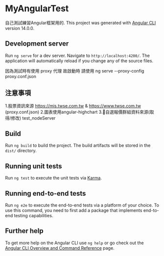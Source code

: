 # MyAngularTest
自己測試練習Angular框架用的.
This project was generated with [Angular CLI](https://github.com/angular/angular-cli) version 14.0.0.

## Development server

Run `ng serve` for a dev server. Navigate to `http://localhost:4200/`. The application will automatically reload if you change any of the source files.

因為測試時有使用 proxy 代理 故啟動時 請使用 ng serve --proxy-config proxy.conf.json

## 注意事項

 1.股票資訊來源 https://mis.twse.com.tw & https://www.twse.com.tw (proxy.conf.json)
 2.圖表使用angular-highchart
 3.自選報價群組資料來源(取得/修改) test_nodeServer

## Build

Run `ng build` to build the project. The build artifacts will be stored in the `dist/` directory.

## Running unit tests

Run `ng test` to execute the unit tests via [Karma](https://karma-runner.github.io).

## Running end-to-end tests

Run `ng e2e` to execute the end-to-end tests via a platform of your choice. To use this command, you need to first add a package that implements end-to-end testing capabilities.

## Further help

To get more help on the Angular CLI use `ng help` or go check out the [Angular CLI Overview and Command Reference](https://angular.io/cli) page.
